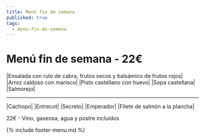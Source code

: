 ```yaml
---
title: Menú fin de semana
published: true
tags:
  - menu-fin-de-semana
---
```


# Menú fin de semana - 22€


|Ensalada con rulo de cabra, frutos secos y balsámico de frutos rojos|
|Arroz caldoso con marisco|
|Pisto castellano con huevo|
|Sopa castellana|
|Salmorejo|

------

|Cachopo|
|Entrecot|
|Secreto|
|Emperador|
|Filete de salmón a la plancha|

22€ - Vino, gaseosa, agua y postre incluidos

{% include footer-menu.md %}
